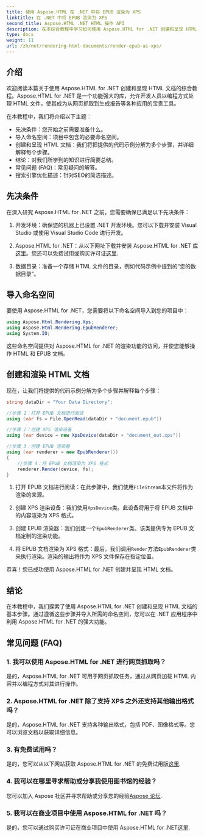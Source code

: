 ```yaml
---
title: 使用 Aspose.HTML 在 .NET 中将 EPUB 渲染为 XPS
linktitle: 在 .NET 中将 EPUB 渲染为 XPS
second_title: Aspose.HTML .NET HTML 操作 API
description: 在本综合教程中学习如何使用 Aspose.HTML for .NET 创建和呈现 HTML 文档。深入了解 HTML 操作、网页抓取等世界。
type: docs
weight: 11
url: /zh/net/rendering-html-documents/render-epub-as-xps/
---
```


## 介绍

欢迎阅读本篇关于使用 Aspose.HTML for .NET 创建和呈现 HTML 文档的综合教程。Aspose.HTML for .NET 是一个功能强大的库，允许开发人员以编程方式处理 HTML 文件，使其成为从网页抓取到生成报告等各种应用的宝贵工具。

在本教程中，我们将介绍以下主题：
- 先决条件：您开始之前需要准备什么。
- 导入命名空间：项目中包含的必要命名空间。
- 创建和呈现 HTML 文档：我们将把提供的代码示例分解为多个步骤，并详细解释每个步骤。
- 结论：对我们所学到的知识进行简要总结。
- 常见问题 (FAQ)：常见疑问的解答。
- 搜索引擎优化描述：针对SEO的简洁描述。

## 先决条件

在深入研究 Aspose.HTML for .NET 之前，您需要确保已满足以下先决条件：

1. 开发环境：确保您的机器上已设置 .NET 开发环境。您可以下载并安装 Visual Studio 或使用 Visual Studio Code 进行开发。

2.  Aspose.HTML for .NET：从以下网址下载并安装 Aspose.HTML for .NET 库[这里](https://releases.aspose.com/html/net/)。您还可以免费试用或购买许可证[这里](https://purchase.aspose.com/buy).

3. 数据目录：准备一个存储 HTML 文件的目录，例如代码示例中提到的“您的数据目录”。

## 导入命名空间

要使用 Aspose.HTML for .NET，您需要将以下命名空间导入到您的项目中：

```csharp
using Aspose.Html.Rendering.Xps;
using Aspose.Html.Rendering.EpubRenderer;
using System.IO;
```

这些命名空间提供对 Aspose.HTML for .NET 的渲染功能的访问，并使您能够操作 HTML 和 EPUB 文档。

## 创建和渲染 HTML 文档

现在，让我们将提供的代码示例分解为多个步骤并解释每个步骤：

```csharp
string dataDir = "Your Data Directory";

//步骤 1：打开 EPUB 文档进行阅读
using (var fs = File.OpenRead(dataDir + "document.epub"))

//步骤 2：创建 XPS 渲染设备
using (var device = new XpsDevice(dataDir + "document_out.xps"))

//步骤 3：创建 EPUB 渲染器
using (var renderer = new EpubRenderer())
{
    //步骤 4：将 EPUB 文档渲染为 XPS 格式
    renderer.Render(device, fs);
}
```

1. 打开 EPUB 文档进行阅读：在此步骤中，我们使用`FileStream`本文件将作为渲染的来源。

2. 创建 XPS 渲染设备：我们使用`XpsDevice`类。此设备将用于将 EPUB 文档中的内容渲染为 XPS 格式。

3. 创建 EPUB 渲染器：我们创建一个`EpubRenderer`类。该类提供专为 EPUB 文档定制的渲染功能。

4. 将 EPUB 文档渲染为 XPS 格式：最后，我们调用`Render`方法`EpubRenderer`类来执行渲染。渲染的输出将作为 XPS 文件保存在指定位置。

恭喜！您已成功使用 Aspose.HTML for .NET 创建并呈现 HTML 文档。

## 结论

在本教程中，我们探索了使用 Aspose.HTML for .NET 创建和呈现 HTML 文档的基本步骤。通过遵循这些步骤并导入所需的命名空间，您可以在 .NET 应用程序中利用 Aspose.HTML for .NET 的强大功能。

## 常见问题 (FAQ)

### 1. 我可以使用 Aspose.HTML for .NET 进行网页抓取吗？

是的，Aspose.HTML for .NET 可用于网页抓取任务，通过从网页加载 HTML 内容并以编程方式对其进行操作。

### 2. Aspose.HTML for .NET 除了支持 XPS 之外还支持其他输出格式吗？

是的，Aspose.HTML for .NET 支持各种输出格式，包括 PDF、图像格式等。您可以浏览文档以获取详细信息。

### 3. 有免费试用吗？

是的，您可以从以下网站获取 Aspose.HTML for .NET 的免费试用版[这里](https://releases.aspose.com/).

### 4. 我可以在哪里寻求帮助或分享我使用图书馆的经验？

您可以加入 Aspose 社区并寻求帮助或分享您的经验[Aspose 论坛](https://forum.aspose.com/).

### 5. 我可以在商业项目中使用 Aspose.HTML for .NET 吗？

是的，您可以通过购买许可证在商业项目中使用 Aspose.HTML for .NET[这里](https://purchase.aspose.com/buy).

